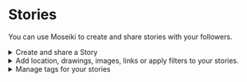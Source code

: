 # Stories

You can use Moseiki to create and share stories with your followers.

<details>

<summary>Create and share a Story</summary>

Use the [Action Button](../explore-moseiki/navigation.md#action-button) and select ![](../.gitbook/assets/storyIcon.svg) <mark style="color:purple;">Create Stroy</mark>

### User Permissions

**Camera & Microphone Access:** In order to record video and audio or to capture an images for your stories, you must grant the Moseiki app access your device’s camera and microphone.

**Storage Access**: If you wish to upload media from your device, you must grant the Moseiki app access to your device's storage.

**Location Access**: To include location data in your post, please allow the Moseiki app to access your device's location services.

**Creating Your Story**

1. **Record Video or Capture Image:** You can use <img src="../.gitbook/assets/Ellipse 14.png" alt="" data-size="line"> <mark style="color:purple;">Record</mark> at the bottom of your screen to capture an image by firmly tapping it, or you can tap and hold to record a video.
2. **Add Sound:** Tap ![](../.gitbook/assets/Vector.svg) <mark style="color:purple;">Add Sound</mark> at the top of your screen to add music of your choice to your story. You can use the Browse tab to pick your favorite sound from what is trending or you can explore playlists categorized by their genre. In the For You tab, you’ll see suggestions based on your previous picks. Use the Favorited tab to pick from your bookmarked items.
3. **Add from Device:** You can pick a media from your device gallery by tapping <mark style="color:purple;">Add From Device</mark> on the lover left of your screen. Once tapped, you can pick the media from your roll.
   1. **Story Controls:** On the right side of your screen, you can use ![](<../.gitbook/assets/Frame 6924.png>) <mark style="color:purple;">Flash</mark> to turn on or off your flash while recording or capturing. ![](<../.gitbook/assets/Vector (1).png>) <mark style="color:purple;">Boomerang</mark> lets you record a loop. ![](<../.gitbook/assets/Vector (2).png>) <mark style="color:purple;">Dual Camera</mark> lets you record or capture using the front and the back camera of your device. You can use the ![](<../.gitbook/assets/gesture\_FILL0\_wght400\_GRAD0\_opsz48 1 (1).png>)<mark style="color:purple;">Drawing</mark> to insert doodles to your stories. ![](<../.gitbook/assets/Vector (3).png>)<mark style="color:purple;">Timer</mark> lets you set a timer before you start your record or capture. <img src="../.gitbook/assets/Vector.png" alt="" data-size="original"> <mark style="color:purple;">Change Camera</mark> lets you swap cameras between front and the back of your device.
4. **Share your Story:** Once ready to share your created story with your audience, tap the <mark style="color:purple;">Share</mark> button.

</details>

<details>

<summary>Add location, drawings, images, links or apply filters to your stories.</summary>

1. Tap ![](../.gitbook/assets/Aa.png) <mark style="color:purple;">Create Text</mark> to add text to your story.
2. Tap ![](../.gitbook/assets/Group.png) <mark style="color:purple;">Effects</mark> to apply visual effects to your story.
3. Tap ![](<../.gitbook/assets/gesture\_FILL0\_wght400\_GRAD0\_opsz48 1.png>)<mark style="color:purple;">Drawing</mark> to insert doodles to your story.
4. Tap <img src="../.gitbook/assets/Layer 15.png" alt="" data-size="original"> <mark style="color:purple;">Add Image</mark> to pick a media from device roll to your story.
5. Tap ![](<../.gitbook/assets/Frame 6877.png>) <mark style="color:purple;">Poll</mark> to include a poll in your story.
6. Tap ![](<../.gitbook/assets/Group (2).png>) <mark style="color:purple;">More</mark> to include GIFs in your story
7. Tap ![](<../.gitbook/assets/Vector (10).png>) <mark style="color:purple;">Link</mark> to include a link in your story.

</details>

<details>

<summary>Manage tags for your stories</summary>

1. Tap ![](<../.gitbook/assets/Frame 180.png>) <mark style="color:purple;">Location</mark> to add and manage the location tag of your story.
2. Tap ![](<../.gitbook/assets/Group (3).png>) <mark style="color:purple;">Tag People</mark> to add or manage tags in your story.

</details>

